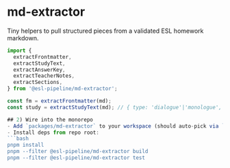 # md-extractor

Tiny helpers to pull structured pieces from a validated ESL homework markdown.

```ts
import {
  extractFrontmatter,
  extractStudyText,
  extractAnswerKey,
  extractTeacherNotes,
  extractSections,
} from '@esl-pipeline/md-extractor';

const fm = extractFrontmatter(md);
const study = extractStudyText(md); // { type: 'dialogue'|'monologue', lines: string[] }

## 2) Wire into the monorepo
- Add `packages/md-extractor` to your workspace (should auto-pick via `packages/*`).
- Install deps from repo root:
```bash
pnpm install
pnpm --filter @esl-pipeline/md-extractor build
pnpm --filter @esl-pipeline/md-extractor test
